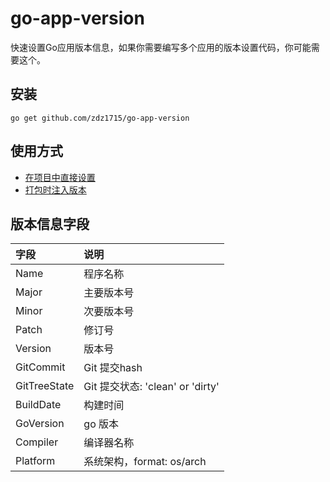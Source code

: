 # go-app-version
快速设置Go应用版本信息，如果你需要编写多个应用的版本设置代码，你可能需要这个。

## 安装

```shell
go get github.com/zdz1715/go-app-version
```

## 使用方式
- [在项目中直接设置](./examples/set-version/main.go)
- [打包时注入版本](./examples/build/README.md)

## 版本信息字段

| 字段           | 说明                           | 
|:-------------|:-----------------------------|
| Name         | 程序名称                         |
| Major        | 主要版本号                        |
| Minor        | 次要版本号                        |
| Patch        | 修订号                          |
| Version      | 版本号                          |
| GitCommit    | Git 提交hash                   |
| GitTreeState | Git 提交状态: 'clean' or 'dirty' |
| BuildDate    | 构建时间                         |
| GoVersion    | go 版本                        |
| Compiler     | 编译器名称                        |
| Platform     | 系统架构，format: os/arch         |
